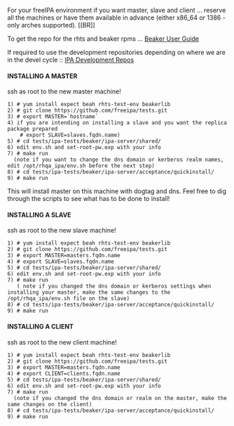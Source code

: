 For your freeIPA environment if you want master, slave and client ... reserve all the machines or have them available in advance (either x86_64 or 1386 - only arches supported). [[BR]]

To get the repo for the rhts and beaker rpms ... [Beaker User Guide](https://engineering.redhat.com/trac/rhat/wiki/BeakerUserGuide)

If required to use the development repositories depending on where we are in the devel cycle :: [IPA Development Repos](https://wiki.idm.lab.bos.redhat.com/export/idmwiki/IPA_Devel_Repos)

#### INSTALLING A MASTER
ssh as root to the new master machine!  

```
1) # yum install expect beah rhts-test-env beakerlib 
2) # git clone https://github.com/freeipa/tests.git 
3) # export MASTER=`hostname`  
4) if you are intending on installing a slave and you want the replica package prepared  
    # export SLAVE=slaves.fqdn.name)
5) # cd tests/ipa-tests/beaker/ipa-server/shared/ 
6) edit env.sh and set-root-pw.exp with your info
7) # make run
  (note if you want to change the dns domain or kerberos realm names, edit /opt/rhqa_ipa/env.sh before the next step) 
8) # cd tests/ipa-tests/beaker/ipa-server/acceptance/quickinstall/
9) # make run
```

This will install master on this machine with dogtag and dns.  Feel free to dig through the scripts to see what has to be done to install!

#### INSTALLING A SLAVE 
ssh as root to the new slave machine!

```
1) # yum install expect beah rhts-test-env beakerlib 
2) # git clone https://github.com/freeipa/tests.git 
3) # export MASTER=masters.fqdn.name  
4) # export SLAVE=slaves.fqdn.name
5) # cd tests/ipa-tests/beaker/ipa-server/shared/ 
6) edit env.sh and set-root-pw.exp with your info
7) # make run
   ( note if you changed the dns domain or kerberos settings when installing your master, make the same changes to the /opt/rhqa_ipa/env.sh file on the slave)
8) # cd tests/ipa-tests/beaker/ipa-server/acceptance/quickinstall/
9) # make run
```

#### INSTALLING A CLIENT 
ssh as root to the new client machine!

```
1) # yum install expect beah rhts-test-env beakerlib 
2) # git clone https://github.com/freeipa/tests.git 
3) # export MASTER=masters.fqdn.name  
4) # export CLIENT=clients.fqdn.name
5) # cd tests/ipa-tests/beaker/ipa-server/shared/ 
6) edit env.sh and set-root-pw.exp with your info
7) # make run
  (note if you changed the dns domain or realm on the master, make the same changes on the client)
8) # cd tests/ipa-tests/beaker/ipa-server/acceptance/quickinstall/
9) # make run
```

